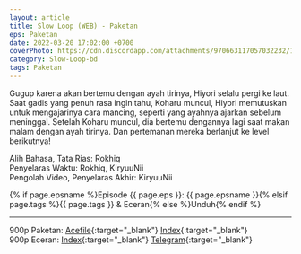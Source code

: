 ```yaml
---
layout: article
title: Slow Loop (WEB) - Paketan
eps: Paketan
date: 2022-03-20 17:02:00 +0700
coverPhoto: https://cdn.discordapp.com/attachments/970663117057032232/1003664980547211325/mpv-shot0076.jpg
category: Slow-Loop-bd
tags: Paketan
---
```


Gugup karena akan bertemu dengan ayah tirinya, Hiyori selalu pergi ke laut. Saat gadis yang penuh rasa ingin tahu, Koharu muncul, Hiyori memutuskan untuk mengajarinya cara mancing, seperti yang ayahnya ajarkan sebelum meninggal. Setelah Koharu muncul, dia bertemu dengannya lagi saat makan malam dengan ayah tirinya. Dan pertemanan mereka berlanjut ke level berikutnya!

Alih Bahasa, Tata Rias: Rokhiq
<br>
Penyelaras Waktu: Rokhiq, KiryuuNii
<br>
Pengolah Video, Penyelaras Akhir: KiryuuNii

{% if page.epsname %}Episode {{ page.eps }}: {{ page.epsname }}{% elsif page.tags %}{{ page.tags }} & Eceran{% else %}Unduh{% endif %}

---
900p Paketan: [Acefile](https://acefile.co/f/73180324/a-1-slow-loop-webx264-900paac-7z){:target="_blank"} [Index](https://proyek.a-1ddl.workers.dev/1:/%5BA-1%5D%20Slow%20Loop%20%5BWEB%5D%5Bx264%20900p%5D%5BAAC%5D.7z){:target="_blank"}<br>
900p Eceran: [Index](https://proyek.a-1ddl.workers.dev/0:/Musim%20Dingin%202022/%5BWEB%5D/%5BA-1%5D%20Slow%20Loop%20%5BWEB%5D%5Bx264%20900p%5D%5BAAC%5D/){:target="_blank"} [Telegram](https://t.me/a1fansub/81){:target="_blank"}
